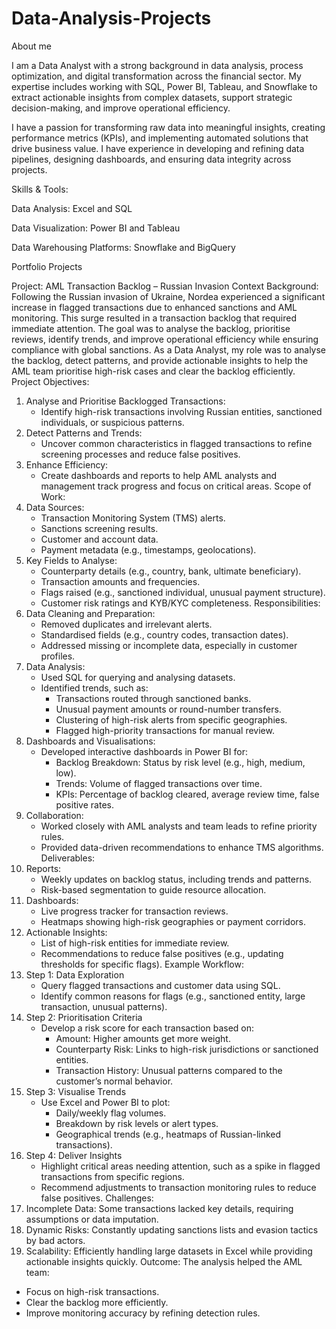# Data-Analysis-Projects

About me 

I am a Data Analyst with a strong background in data analysis, process optimization, and digital transformation across the financial sector. My expertise includes working with SQL, Power BI, Tableau, and Snowflake to extract actionable insights from complex datasets, support strategic decision-making, and improve operational efficiency.

I have a passion for transforming raw data into meaningful insights, creating performance metrics (KPIs), and implementing automated solutions that drive business value. I have experience in developing and refining data pipelines, designing dashboards, and ensuring data integrity across projects.

Skills & Tools:

Data Analysis: Excel and SQL

Data Visualization: Power BI and Tableau

Data Warehousing Platforms: Snowflake and BigQuery

Portfolio Projects

Project: AML Transaction Backlog – Russian Invasion Context
Background:
Following the Russian invasion of Ukraine, Nordea experienced a significant increase in flagged transactions due to enhanced sanctions and AML monitoring. This surge resulted in a transaction backlog that required immediate attention. The goal was to analyse the backlog, prioritise reviews, identify trends, and improve operational efficiency while ensuring compliance with global sanctions.
As a Data Analyst, my role was to analyse the backlog, detect patterns, and provide actionable insights to help the AML team prioritise high-risk cases and clear the backlog efficiently.
Project Objectives:
1. Analyse and Prioritise Backlogged Transactions:
    * Identify high-risk transactions involving Russian entities, sanctioned individuals, or suspicious patterns.
2. Detect Patterns and Trends:
    * Uncover common characteristics in flagged transactions to refine screening processes and reduce false positives.
3. Enhance Efficiency:
    * Create dashboards and reports to help AML analysts and management track progress and focus on critical areas.
Scope of Work:
1. Data Sources:
    * Transaction Monitoring System (TMS) alerts.
    * Sanctions screening results.
    * Customer and account data.
    * Payment metadata (e.g., timestamps, geolocations).
2. Key Fields to Analyse:
    * Counterparty details (e.g., country, bank, ultimate beneficiary).
    * Transaction amounts and frequencies.
    * Flags raised (e.g., sanctioned individual, unusual payment structure).
    * Customer risk ratings and KYB/KYC completeness.
Responsibilities:
1. Data Cleaning and Preparation:
    * Removed duplicates and irrelevant alerts.
    * Standardised fields (e.g., country codes, transaction dates).
    * Addressed missing or incomplete data, especially in customer profiles.
2. Data Analysis:
    * Used SQL for querying and analysing datasets.
    * Identified trends, such as:
        * Transactions routed through sanctioned banks.
        * Unusual payment amounts or round-number transfers.
        * Clustering of high-risk alerts from specific geographies.
        * Flagged high-priority transactions for manual review.
3. Dashboards and Visualisations:
    * Developed interactive dashboards in Power BI for:
        * Backlog Breakdown: Status by risk level (e.g., high, medium, low).
        * Trends: Volume of flagged transactions over time.
        * KPIs: Percentage of backlog cleared, average review time, false positive rates.
4. Collaboration:
    * Worked closely with AML analysts and team leads to refine priority rules.
    * Provided data-driven recommendations to enhance TMS algorithms.
Deliverables:
1. Reports:
    * Weekly updates on backlog status, including trends and patterns.
    * Risk-based segmentation to guide resource allocation.
2. Dashboards:
    * Live progress tracker for transaction reviews.
    * Heatmaps showing high-risk geographies or payment corridors.
3. Actionable Insights:
    * List of high-risk entities for immediate review.
    * Recommendations to reduce false positives (e.g., updating thresholds for specific flags).
Example Workflow:
1. Step 1: Data Exploration
    * Query flagged transactions and customer data using SQL.
    * Identify common reasons for flags (e.g., sanctioned entity, large transaction, unusual patterns).
2. Step 2: Prioritisation Criteria
    * Develop a risk score for each transaction based on:
        * Amount: Higher amounts get more weight.
        * Counterparty Risk: Links to high-risk jurisdictions or sanctioned entities.
        * Transaction History: Unusual patterns compared to the customer’s normal behavior.
3. Step 3: Visualise Trends
    * Use Excel and Power BI to plot:
        * Daily/weekly flag volumes.
        * Breakdown by risk levels or alert types.
        * Geographical trends (e.g., heatmaps of Russian-linked transactions).
4. Step 4: Deliver Insights
    * Highlight critical areas needing attention, such as a spike in flagged transactions from specific regions.
    * Recommend adjustments to transaction monitoring rules to reduce false positives.
Challenges:
1. Incomplete Data: Some transactions lacked key details, requiring assumptions or data imputation.
2. Dynamic Risks: Constantly updating sanctions lists and evasion tactics by bad actors.
3. Scalability: Efficiently handling large datasets in Excel while providing actionable insights quickly.
Outcome:
The analysis helped the AML team:
* Focus on high-risk transactions.
* Clear the backlog more efficiently.
* Improve monitoring accuracy by refining detection rules.
